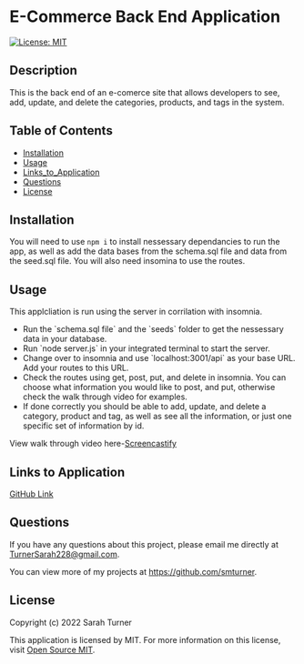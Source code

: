 # E-Commerce Back End Application  

[![License: MIT](https://img.shields.io/badge/License-MIT-yellow.svg)](https://opensource.org/licenses/MIT)  

## Description
This is the back end of an e-comerce site that allows developers to see, add, update, and delete the categories, products, and tags in the system.

## Table of Contents
- [Installation](#installation)
- [Usage](#usage)
- [Links_to_Application](#Links_to_Application)
- [Questions](#questions)
- [License](#license)  

## Installation
You will need to use `npm i` to install nessessary dependancies to run the app, as well as add the data bases from the schema.sql file and data from the seed.sql file. You will also need insomina to use the routes.

## Usage
This applcliation is run using the server in corrilation with insomnia.
<ul>
<li>Run the `schema.sql file` and the `seeds` folder to get the nessessary data in your database.</li>
<li>Run `node server.js` in your integrated terminal to start the server.</li>
<li>Change over to insomnia and use `localhost:3001/api` as your base URL. Add your routes to this URL.</li>
<li>Check the routes using get, post, put, and delete in insomnia. You can choose what information you would like to post, and put, otherwise check the walk through video for examples.</li>
<li>If done correctly you should be able to add, update, and delete a category, product and tag, as well as see all the information, or just one specific set of information by id.</li>
</ul>

View walk through video here-[Screencastify](https://drive.google.com/file/d/1SaONHJKJMw53YbLghqRJoxdqg32yS0Xn/view)

## Links to Application
<a href="https://github.com/smturner/e_commerce_back_end">GitHub Link</a>

## Questions  
If you have any questions about this project, please email me directly at TurnerSarah228@gmail.com.

You can view more of my projects at https://github.com/smturner.

## License
Copyright (c) 2022 Sarah Turner

This application is licensed by MIT. For more information on this license, visit <a href= "(https://opensource.org/licenses/MIT)">Open Source MIT</a>.  
